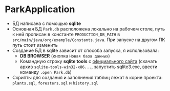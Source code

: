 # ParkApplication

- БД написана с помощью **sqlite**
- Основная БД `Park.db` расположена локально на рабочем столе, путь к ней прописан в константе `PRODUCTION_DB_PATH` в `src/main/java/org/example/Constants.java`. При запуске на другом ПК путь стоит изменить
- Создание БД в sqlite зависит от способа запуска, я использовала:
  - **DB BROWSER** (кнопка `Новая база данных`)
  - Командную строку **sqlite tools** с [официального сайта](https://sqlite.org/download.html) (скачать архив `sqlite-tools-win32-x86...`, запустить sqlite3.exe, ввести команду `.open Park.db`)
- Скрипты для создания и заполнения таблиц лежат в корне проекта: `plants.sql`, `foresters.sql` и `history.sql`
